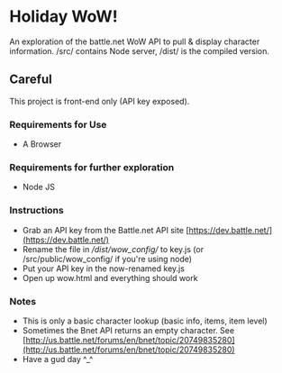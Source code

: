 # Holiday WoW!
An exploration of the battle.net WoW API to pull & display character information. /src/ contains Node server, /dist/ is the compiled version.

## Careful
This project is front-end only (API key exposed).

### Requirements for Use
- A Browser

### Requirements for further exploration
- Node JS

### Instructions
- Grab an API key from the Battle.net API site [https://dev.battle.net/](https://dev.battle.net/)
- Rename the file in */dist/wow_config/* to key.js (or /src/public/wow_config/ if you're using node)
- Put your API key in the now-renamed key.js
- Open up wow.html and everything should work

### Notes
- This is only a basic character lookup (basic info, items, item level)
- Sometimes the Bnet API returns an empty character. See [http://us.battle.net/forums/en/bnet/topic/20749835280](http://us.battle.net/forums/en/bnet/topic/20749835280)
- Have a gud day ^_^